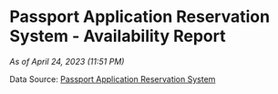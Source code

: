# Passport Application Reservation System - Availability Report

*As of April 24, 2023 (11:51 PM)*

Data Source: [Passport Application Reservation System](https://eservices.immigration.gov.lk:8443/appointment/pages/reservationApplication.xhtml)